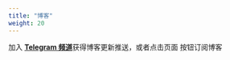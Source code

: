 ```yaml
---
title: "博客"
weight: 20
---
```


加入<i class="fab fa-telegram-plane"></i>   [**Telegram 频道**](https://t.me/radishkin_blog)获得博客更新推送，或者点击页面   <i class="fas fa-rss"></i> 按钮订阅博客


